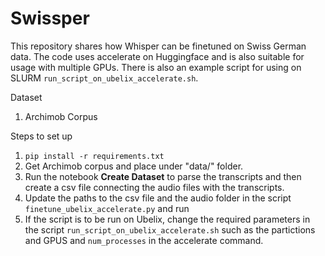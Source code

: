 # Swissper

This repository shares how Whisper can be finetuned on Swiss German data. The code uses accelerate on Huggingface and is also suitable for usage with multiple GPUs. There is also an example script for using on SLURM ```run_script_on_ubelix_accelerate.sh```. 

Dataset
1. Archimob Corpus

Steps to set up
1. ```pip install -r requirements.txt```
2. Get Archimob corpus and place under "data/" folder.
3. Run the notebook **Create Dataset** to parse the transcripts and then create a csv file connecting the audio files with the transcripts. 
4. Update the paths to the csv file and the audio folder in the script ```finetune_ubelix_accelerate.py``` and run
5. If the script is to be run on Ubelix, change the required parameters in the script ```run_script_on_ubelix_accelerate.sh``` such as the partictions and GPUS and ```num_processes``` in the accelerate command.